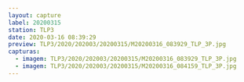```yaml
---
layout: capture
label: 20200315
station: TLP3
date: 2020-03-16 08:39:29
preview: TLP3/2020/202003/20200315/M20200316_083929_TLP_3P.jpg
capturas:
  - imagem: TLP3/2020/202003/20200315/M20200316_083929_TLP_3P.jpg
  - imagem: TLP3/2020/202003/20200315/M20200316_084159_TLP_3P.jpg
---
```

